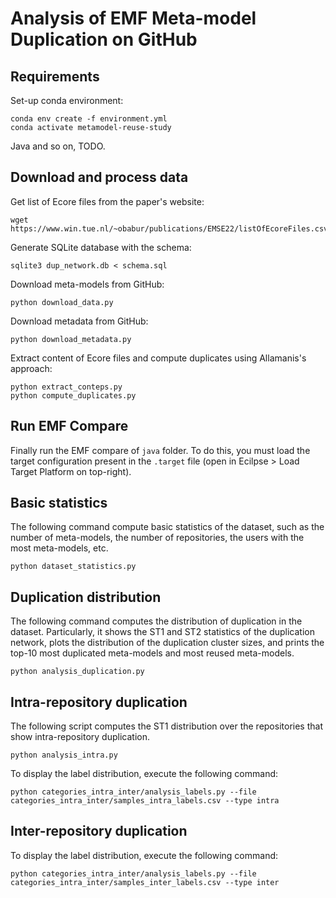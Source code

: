 # Analysis of EMF Meta-model Duplication on GitHub

## Requirements

Set-up conda environment:
```shell
conda env create -f environment.yml
conda activate metamodel-reuse-study
```
Java and so on, TODO.

## Download and process data

Get list of Ecore files from the paper's website:
```shell
wget https://www.win.tue.nl/~obabur/publications/EMSE22/listOfEcoreFiles.csv
```

Generate SQLite database with the schema:
```shell
sqlite3 dup_network.db < schema.sql
```

Download meta-models from GitHub:
```shell
python download_data.py
```

Download metadata from GitHub:
```shell
python download_metadata.py
```

Extract content of Ecore files and compute duplicates using Allamanis's approach:
```shell
python extract_conteps.py
python compute_duplicates.py
```


## Run EMF Compare

Finally run the EMF compare of `java` folder. To do this, you must load the target configuration present in the `.target` file (open in Ecilpse > Load Target Platform on top-right).

## Basic statistics

The following command compute basic statistics of the dataset, such as the number of meta-models, the number of repositories,
the users with the most meta-models, etc.
```shell
python dataset_statistics.py
```


## Duplication distribution

The following command computes the distribution of duplication in the dataset. Particularly, it shows
the ST1 and ST2 statistics of the duplication network, plots the distribution of the duplication cluster sizes, and prints
the top-10 most duplicated meta-models and most reused meta-models.

```shell
python analysis_duplication.py
```

## Intra-repository duplication

The following script computes the ST1 distribution over the repositories that show intra-repository duplication.
```shell
python analysis_intra.py
```

To display the label distribution, execute the following command:
```shell
python categories_intra_inter/analysis_labels.py --file categories_intra_inter/samples_intra_labels.csv --type intra
```

## Inter-repository duplication

To display the label distribution, execute the following command:
```shell
python categories_intra_inter/analysis_labels.py --file categories_intra_inter/samples_inter_labels.csv --type inter
```
